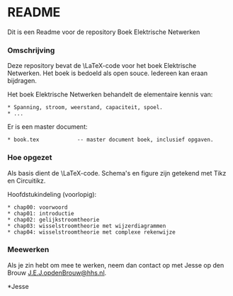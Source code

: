 # README #

Dit is een Readme voor de repository Boek Elektrische Netwerken

### Omschrijving ###

Deze repository bevat de \LaTeX-code voor het boek Elektrische Netwerken.
Het boek is bedoeld als open souce. Iedereen kan eraan bijdragen.

Het boek Elektrische Netwerken behandelt de elementaire kennis van:

	* Spanning, stroom, weerstand, capaciteit, spoel.
	* ...

Er is een master document:

	* book.tex            -- master document boek, inclusief opgaven.

### Hoe opgezet ###

Als basis dient de \LaTeX-code. Schema's en figure zijn getekend met Tikz en Circuitikz.

Hoofdstukindeling (voorlopig):

	* chap00: voorwoord
	* chap01: introductie
	* chap02: gelijkstroomtheorie
	* chap03: wisselstroomtheorie met wijzerdiagrammen
	* chap04: wisselstroomtheorie met complexe rekenwijze

### Meewerken ###

Als je zin hebt om mee te werken, neem dan contact op met Jesse op den Brouw
[J.E.J.opdenBrouw@hhs.nl](mailto:J.E.J.opdenBrouw@hhs.nl).

*Jesse
